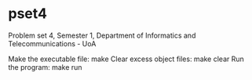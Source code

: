 # pset4
Problem set 4, Semester 1, Department of Informatics and Telecommunications - UoA 


  Make the executable file: make
  Clear excess object files: make clear
  Run the program: make  run
